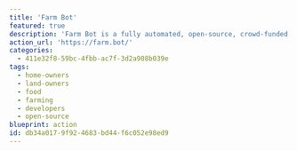 ```yaml
---
title: 'Farm Bot'
featured: true
description: 'Farm Bot is a fully automated, open-source, crowd-funded project, which helps you grow food for yourself, your family, and your community. Install FarmBot on a raised bed, urban rooftop, or in a small greenhouse at home. Hyper-local food production has never been easier.'
action_url: 'https://farm.bot/'
categories:
  - 411e32f8-59bc-4fbb-ac7f-3d2a908b039e
tags:
  - home-owners
  - land-owners
  - food
  - farming
  - developers
  - open-source
blueprint: action
id: db34a017-9f92-4683-bd44-f6c052e98ed9
---
```

